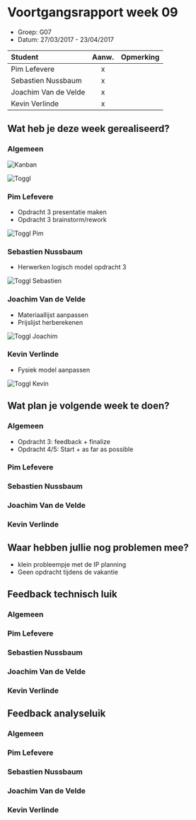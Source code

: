 # Voortgangsrapport week 09

* Groep: G07
* Datum: 27/03/2017 - 23/04/2017

| Student              | Aanw. | Opmerking |
| :---                 | :---: | :---      |
| Pim Lefevere         |   x   |           |
| Sebastien Nussbaum   |   x   |           |
| Joachim Van de Velde |   x   |           |
| Kevin Verlinde       |   x   |           |

## Wat heb je deze week gerealiseerd?

### Algemeen

![Kanban](https://i.imgur.com/dx6B6Qn.png)

![Toggl](https://i.imgur.com/9dWQKvI.png)

### Pim Lefevere

* Opdracht 3 presentatie maken
* Opdracht 3 brainstorm/rework


![Toggl Pim](https://i.imgur.com/MvQVlJc.png)

### Sebastien Nussbaum

* Herwerken logisch model opdracht 3

![Toggl Sebastien](https://i.imgur.com/XJBJDDP.png)

### Joachim Van de Velde

* Materiaallijst aanpassen 
* Prijslijst herberekenen

![Toggl Joachim](https://i.imgur.com/bcMobuO.png)

### Kevin Verlinde

* Fysiek model aanpassen

![Toggl Kevin](https://i.imgur.com/O4Dxle0.png)

## Wat plan je volgende week te doen?

### Algemeen

- Opdracht 3: feedback + finalize
- Opdracht 4/5: Start + as far as possible

### Pim Lefevere
### Sebastien Nussbaum
### Joachim Van de Velde
### Kevin Verlinde

## Waar hebben jullie nog problemen mee?

* klein probleempje met de IP planning
* Geen opdracht tijdens de vakantie

## Feedback technisch luik

### Algemeen

### Pim Lefevere
### Sebastien Nussbaum
### Joachim Van de Velde
### Kevin Verlinde

## Feedback analyseluik

### Algemeen

### Pim Lefevere
### Sebastien Nussbaum
### Joachim Van de Velde
### Kevin Verlinde

